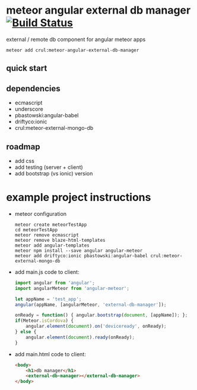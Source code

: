 # meteor angular external db manager [![Build Status](https://travis-ci.org/Crul/meteor-angular-external-db-manager.svg?branch=master)](https://travis-ci.org/Crul/meteor-angular-external-db-manager)

external / remote db component for angular meteor apps

```Batchfile
meteor add crul:meteor-angular-external-db-manager
```

## quick start

## dependencies

- ecmascript
- underscore
- pbastowski:angular-babel
- driftyco:ionic
- crul:meteor-external-mongo-db

## roadmap

- add css
- add testing (server + client)
- add bootstrap (vs ionic) version

# example project instructions 

- meteor configuration

    ```Batchfile
    meteor create meteorTestApp
    cd meteorTestApp
    meteor remove ecmascript
    meteor remove blaze-html-templates
    meteor add angular-templates
    meteor npm install --save angular angular-meteor
    meteor add driftyco:ionic pbastowski:angular-babel crul:meteor-external-mongo-db
    ```

- add main.js code to client:

    ```javascript
    import angular from 'angular';
    import angularMeteor from 'angular-meteor';

    let appName = 'test_app';
    angular(appName, [angularMeteor, 'external-db-manager']);

    onReady = function() { angular.bootstrap(document, [appName]); };
    if(Meteor.isCordova) {
        angular.element(document).on('deviceready', onReady);
    } else {
        angular.element(document).ready(onReady);
    }
    ```

- add main.html code to client:

    ```html
    <body>
        <h1>db manager</h1>
        <external-db-manager></external-db-manager>
    </body>
    ```
